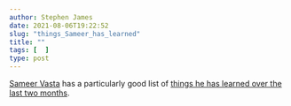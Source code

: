 ```yaml
---
author: Stephen James
date: 2021-08-06T19:22:52
slug: "things_Sameer_has_learned"
title: ""
tags: [  ]
type: post
---
```

[Sameer Vasta](https://www.inthemargins.ca/) has a particularly good list of [things he has learned over the last two months](https://www.inthemargins.ca/learned-in-june-july-2021).
